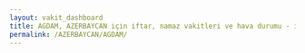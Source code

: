 ```yaml
---
layout: vakit_dashboard
title: AGDAM, AZERBAYCAN için iftar, namaz vakitleri ve hava durumu - ilçe/eyalet seç
permalink: /AZERBAYCAN/AGDAM/
---
```


<script type="text/javascript">
  var GLOBAL_COUNTRY = 'AZERBAYCAN';
  var GLOBAL_CITY = 'AGDAM';
  var GLOBAL_STATE = '';
  var lat = 72;
  var lon = 21;
</script>
